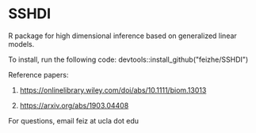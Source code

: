 # SSHDI
R package for high dimensional inference based on generalized linear models.

To install, run the following code:
devtools::install_github("feizhe/SSHDI")

Reference papers:

1. https://onlinelibrary.wiley.com/doi/abs/10.1111/biom.13013

2. https://arxiv.org/abs/1903.04408

For questions, email feiz at ucla dot edu
